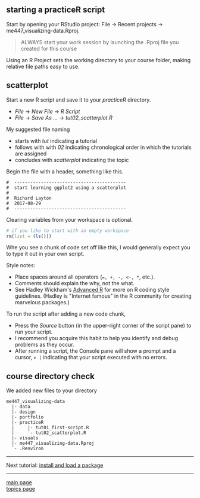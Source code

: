 
starting a practiceR script
---------------------------

Start by opening your RStudio project:
File → Recent projects → me447\_visualizing-data.Rproj.

> ALWAYS start your work session by launching the .Rproj file you created for this course

Using an R Project sets the working directory to your course folder, making relative file paths easy to use.

scatterplot
-----------

Start a new R script and save it to your *practiceR* directory.

-   *File* → *New File* → *R Script*
-   *File* → *Save As ...* → *tut02\_scatterplot.R*

My suggested file naming

-   starts with *tut* indicating a tutorial
-   follows with with *02* indicating chronological order in which the tutorials are assigned
-   concludes with *scatterplot* indicating the topic

Begin the file with a header, something like this.

    #  ------------------------------------------
    #  start learning ggplot2 using a scatterplot
    #
    #  Richard Layton
    #  2017-08-29
    #  ------------------------------------------

Clearing variables from your workspace is optional.

``` r
# if you like to start with an empty workspace 
rm(list = (ls()))
```

Whe you see a chunk of code set off like this, I would generally expect you to type it out in your own script.

Style notes:

-   Place spaces around all operators (`=, +, -, <-, *`, etc.).
-   Comments should explain the why, not the what.
-   See Hadley Wickham's [Advanced R](http://adv-r.had.co.nz/Style.html) for more on R coding style guidelines. (Hadley is "Internet famous" in the R community for creating marvelous packages.)

To run the script after adding a new code chunk,

-   Press the *Source* button (in the upper-right corner of the script pane) to run your script.
-   I recommend you acquire this habit to help you identify and debug problems as they occur.
-   After running a script, the Console pane will show a prompt and a cursor, `> |` indicating that your script executed with no errors.

course directory check
----------------------

We added new files to your directory

    me447_visualizing-data
      |- data
      |- design 
      |- portfolio 
      |- practiceR 
      |     |- tut01_first-script.R
      |     `- tut02_scatterplot.R
      |- visuals
      |- me447_visualizing-data.Rproj
      `- .Renviron

------------------------------------------------------------------------

Next tutorial: [install and load a package](tut-0302_install-load-package.md)

------------------------------------------------------------------------

[main page](../README.md)<br> [topics page](../README-by-topic.md)
